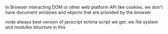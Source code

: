In Browser
interacting DOM or other web platform APi like cookies. we don't have document windows and objects that are provided by the browser 

node 
always best version of javscript echma script we get.  we  file system and modules structure in this


